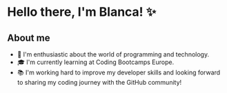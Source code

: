# Hello there, I'm Blanca! ✨

## About me
- 🌱 I'm enthusiastic about the world of programming and technology. 
- 🎓 I'm currently learning at Coding Bootcamps Europe.
- 📚 I'm working hard to improve my developer skills and looking forward to sharing my coding journey with the GitHub community! 
